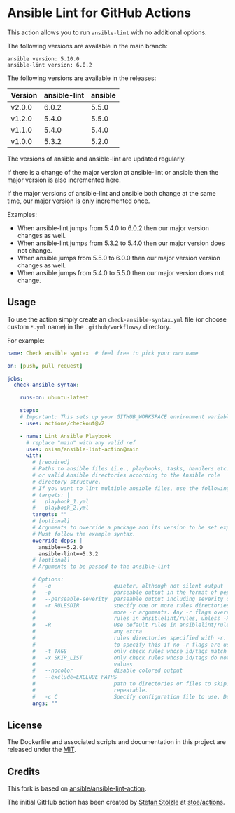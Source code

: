 # Ansible Lint for GitHub Actions

This action allows you to run `ansible-lint` with no additional options.

The following versions are available in the main branch:

```
ansible version: 5.10.0
ansible-lint version: 6.0.2
```

The following versions are available in the releases:

| Version | ansible-lint | ansible |
|---------|--------------|---------|
| v2.0.0  | 6.0.2        | 5.5.0   |
| v1.2.0  | 5.4.0        | 5.5.0   |
| v1.1.0  | 5.4.0        | 5.4.0   |
| v1.0.0  | 5.3.2        | 5.2.0   |

The versions of ansible and ansible-lint are updated regularly.

If there is a change of the major version at ansible-lint or ansible
then the major version is also incremented here.

If the major versions of ansible-lint and ansible both change at the
same time, our major version is only incremented once.

Examples:

* When ansible-lint jumps from 5.4.0 to 6.0.2 then our major version changes as well.
* When ansible-lint jumps from 5.3.2 to 5.4.0 then our major version does not change.
* When ansible jumps from 5.5.0 to 6.0.0 then our major version version changes as well.
* When ansible jumps from 5.4.0 to 5.5.0 then our major version does not change.

## Usage

To use the action simply create an `check-ansible-syntax.yml` file
(or choose custom `*.yml` name) in the `.github/workflows/` directory.

For example:

```yaml
name: Check ansible syntax  # feel free to pick your own name

on: [push, pull_request]

jobs:
  check-ansible-syntax:

    runs-on: ubuntu-latest

    steps:
    # Important: This sets up your GITHUB_WORKSPACE environment variable
    - uses: actions/checkout@v2

    - name: Lint Ansible Playbook
      # replace "main" with any valid ref
      uses: osism/ansible-lint-action@main
      with:
        # [required]
        # Paths to ansible files (i.e., playbooks, tasks, handlers etc..)
        # or valid Ansible directories according to the Ansible role
        # directory structure.
        # If you want to lint multiple ansible files, use the following syntax
        # targets: |
        #   playbook_1.yml
        #   playbook_2.yml
        targets: ""
        # [optional]
        # Arguments to override a package and its version to be set explicitly.
        # Must follow the example syntax.
        override-deps: |
          ansible==5.2.0
          ansible-lint==5.3.2
        # [optional]
        # Arguments to be passed to the ansible-lint

        # Options:
        #   -q                    quieter, although not silent output
        #   -p                    parseable output in the format of pep8
        #   --parseable-severity  parseable output including severity of rule
        #   -r RULESDIR           specify one or more rules directories using one or
        #                         more -r arguments. Any -r flags override the default
        #                         rules in ansiblelint/rules, unless -R is also used.
        #   -R                    Use default rules in ansiblelint/rules in addition to
        #                         any extra
        #                         rules directories specified with -r. There is no need
        #                         to specify this if no -r flags are used
        #   -t TAGS               only check rules whose id/tags match these values
        #   -x SKIP_LIST          only check rules whose id/tags do not match these
        #                         values
        #   --nocolor             disable colored output
        #   --exclude=EXCLUDE_PATHS
        #                         path to directories or files to skip. This option is
        #                         repeatable.
        #   -c C                  Specify configuration file to use. Defaults to ".ansible-lint"
        args: ""

```

## License

The Dockerfile and associated scripts and documentation in this project are released under
the [MIT](license).

## Credits

This fork is based on [ansible/ansible-lint-action](https://github.com/osism/ansible-lint-action).

The initial GitHub action has been created by [Stefan Stölzle](https://github.com/stoe) at
[stoe/actions](https://github.com/stoe/actions).

